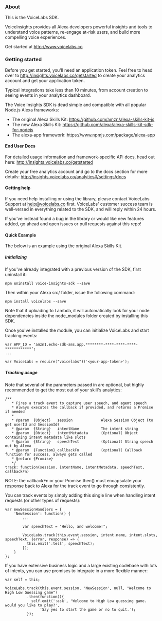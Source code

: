 ### About

This is the VoiceLabs SDK.

VoiceInsights provides all Alexa developers powerful insights and tools to understand voice patterns, re-engage at-risk users, and build more compelling voice experiences.

Get started at http://www.voicelabs.co

### Getting started

Before you get started, you'll need an application token. Feel free to head over to http://insights.voicelabs.co/getstarted to create your analytics account and get your application token.

Typical integrations take less than 10 minutes, from account creation to seeing events in your analytics dashboard.

The Voice Insights SDK is dead simple and compatible with all popular Node.js Alexa frameworks:
 - The original Alexa Skills Kit: https://github.com/amzn/alexa-skills-kit-js
 - The new Alexa Skills Kit: https://github.com/alexa/alexa-skills-kit-sdk-for-nodejs
 - The alexa-app framework: https://www.npmjs.com/package/alexa-app


#### End User Docs

For detailed usage information and framework-specific API docs, head out here:
http://insights.voicelabs.co/getstarted

Create your free analytics account and go to the docs section for more details:
http://insights.voicelabs.co/analytics#/settings/docs


#### Getting help
If you need help installing or using the library, please contact VoiceLabs Support at help@voicelabs.co first. VoiceLabs' customer success team is well-versed in everything related to the SDK, and will reply within 24 hours.

If you've instead found a bug in the library or would like new features added, go ahead and open issues or pull requests against this repo!

#### Quick Example

The below is an example using the original Alexa Skills Kit.

##### Initializing

If you've already integrated with a previous version of the SDK, first uninstall it:

```
npm uninstall voice-insights-sdk --save
```

Then within your Alexa src/ folder, issue the following command:

```
npm install voicelabs --save
```

Note that if uploading to Lambda, it will automatically look for your node dependencies inside the node_modules folder created by installing this SDK.

Once you've installed the module, you can initialize VoiceLabs and start tracking events:

```
var APP_ID = 'amzn1.echo-sdk-ams.app.********-****-****-****-************';
...

var VoiceLabs = require("voicelabs")('<your-app-token>');
```


##### Tracking usage

Note that several of the parameters passed in are optional, but highly recommended to get the most out of your skill's analytics:

```
/**
   * Fires a track event to capture user speech, and agent speech
   * Always executes the callback if provided, and returns a Promise if needed
   *
   * @param  {Object}   session             Alexa Session Object (to get userId and SessionId)
   * @param  {String}   intentName          The intent string
   * @param  {Object}   intentMetadata      (Optional) Object containing intent metadata like slots
   * @param  {String}   speechText          (Optional) String speech out by Alexa
   * @param  {Function} callbackFn          (optional) Callback function for success, always gets called
   * @return {Promise}
   */
track: function(session, intentName, intentMetadata, speechText, callbackFn)

```

NOTE: the callbackFn or your Promise.then() must encapsulate your response back to Alexa for the track event to go through consistently.

You can track events by simply adding this single line when handling intent requests (or other types of requests):

```
var newSessionHandlers = {
    'NewSession': function() {
        ...

        var speechText = "Hello, and welcome!";

        VoiceLabs.track(this.event.session, intent.name, intent.slots, speechText, (error, response) => {
          this.emit(':tell', speechText);
        });
    }
};
```

If you have extensive business logic and a large existing codebase with lots of intents, you can use promises to integrate in a more flexible manner:

```
var self = this;

VoiceLabs.track(this.event.session, 'NewSession', null, "Welcome to High Low Guessing game")
          .then(function(){
            self.emit(':ask', 'Welcome to High Low guessing game. would you like to play?',
                'Say yes to start the game or no to quit.');
          });
```
